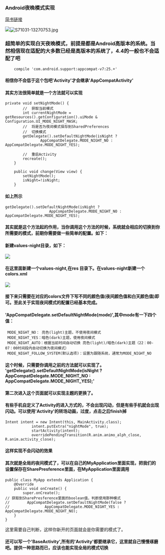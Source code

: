 ### Android夜晚模式实现
[简书链接](http://www.jianshu.com/p/f1c09e483b11)

![](http://upload-images.jianshu.io/upload_images/3001453-8343773b38b1ab67.jpg?imageMogr2/auto-orient/strip%7CimageView2/2/w/1240)![S71031-13270753.jpg](http://upload-images.jianshu.io/upload_images/3001453-9309a743cbbfd2ef.jpg?imageMogr2/auto-orient/strip%7CimageView2/2/w/1240)

### 超简单的实现白天夜晚模式，前提是都是Android高版本的系统。当然相信现在适配的大多数已经是高版本的系统了，4.4的一般也不会适配了吧
        compile 'com.android.support:appcompat-v7:25.+'
#### 相信你不会低于这个包吧'Activity'才会继承'AppCompatActivity'
#### 其实方法很简单就是一个方法就可以实现 
    private void setNightMode() {
            //  获取当前模式
            int currentNightMode = getResources().getConfiguration().uiMode & Configuration.UI_MODE_NIGHT_MASK;
            //  将是否为夜间模式保存到SharedPreferences
            //  切换模式 
            getDelegate().setDefaultNightMode(isNight ?
                    AppCompatDelegate.MODE_NIGHT_NO : AppCompatDelegate.MODE_NIGHT_YES);
    
            //  重启Activity
            recreate();
        }
    
        public void change(View view) {
            setNightMode();
            isNight=!isNight;
        }
#### 如上所示
    getDelegate().setDefaultNightMode(isNight ?
                        AppCompatDelegate.MODE_NIGHT_NO : AppCompatDelegate.MODE_NIGHT_YES);
#### 其实就是这个方法起的作用，当你调用这个方法的时候，系统就会相应的切换到你所需要的模式，前期你需要做一些简单的配置。如下：
#### 新建values-night目录，如下：
![](http://upload-images.jianshu.io/upload_images/3001453-9981c5d9d9cdb371?imageMogr2/auto-orient/strip%7CimageView2/2/w/1240)
#### 在这里面新建一个values-night,在res 目录下。在values-night新建一个colors.xml
![](http://upload-images.jianshu.io/upload_images/3001453-e80ba1ea8ebbe24b?imageMogr2/auto-orient/strip%7CimageView2/2/w/1240)
#### 接下来只需要在对应的colors文件下写不同的颜色值(夜间颜色值和白天颜色值)即可。至此关于实现夜间模式的配置已经基本完成。
#### 'AppCompatDelegate.setDefaultNightMode(mode)',其中mode有一下四个值：
     
     MODE_NIGHT_NO： 亮色(light)主题，不使用夜间模式
     MODE_NIGHT_YES：暗色(dark)主题，使用夜间模式
     MODE_NIGHT_AUTO：根据当前时间自动切换 亮色(light)/暗色(dark)主题（22：00-07：00时间段内自动切换为夜间模式）
     MODE_NIGHT_FOLLOW_SYSTEM(默认选项)：设置为跟随系统，通常为MODE_NIGHT_NO         
#### 这个时候，只需要你调用之前的方法就可以实现了。  'getDelegate().setDefaultNightMode(isNight ? AppCompatDelegate.MODE_NIGHT_NO : AppCompatDelegate.MODE_NIGHT_YES);'
#### 第二次进入这个页面就可以实现主题的更换了。
#### 有些手机自定义了Activity的进入方式的，不会出现闪动，但是有些手机就会出现闪动。可以使用'Activity'的转场动画，过度，点击之后finish掉
    Intent intent = new Intent(this, MainActivity.class);
                intent.putExtra("nightMode", true);
                startActivity(intent);
                overridePendingTransition(R.anim.animo_alph_close, R.anim.activity_close);
#### 这样实现不会闪动的效果         
#### 其次就是全局的夜间模式了，可以在自己的MyApplication里面实现，把我们的设置保存在SharePresference里面，在MyApplication里面调用
    public class MyApp extends Application {
        @Override
        public void onCreate() {
            super.onCreate();
    // 获取到SharePresference里面的boolean值，判断使用那种模式
    //        AppCompatDelegate.setDefaultNightMode(false ?
    //                AppCompatDelegate.MODE_NIGHT_YES : AppCompatDelegate.MODE_NIGHT_NO);
        }
    }
这里需要自己判断，这样你新开的页面就会是你需要的模式了。
#### 还可以写一个'BaseActivity',所有的'Activity'都要继承它，这里就自己慢慢琢磨吧。提供一种思路而已，应该也能实现全局的模式切换
